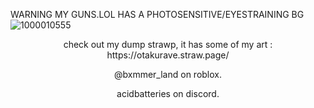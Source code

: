 WARNING MY GUNS.LOL HAS A PHOTOSENSITIVE/EYESTRAINING BG
![1000010555](https://github.com/user-attachments/assets/ff212ed6-accc-47fa-993c-90837598cfb7)

<p align="center">
check out my dump strawp, it has some of my art : https://otakurave.straw.page/
</p>

<p align="center">
@bxmmer_land on roblox.‏
</p>
<p align="center">
acidbatteries on discord.
</p>


